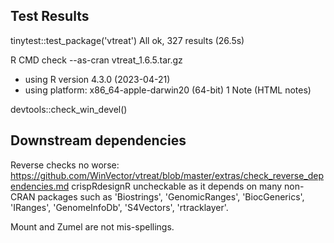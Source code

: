 
## Test Results

tinytest::test_package('vtreat')
All ok, 327 results (26.5s)


R CMD check --as-cran vtreat_1.6.5.tar.gz
* using R version 4.3.0 (2023-04-21)
* using platform: x86_64-apple-darwin20 (64-bit)
1 Note (HTML notes)

    
devtools::check_win_devel()


## Downstream dependencies

Reverse checks no worse:
    https://github.com/WinVector/vtreat/blob/master/extras/check_reverse_dependencies.md
    crispRdesignR uncheckable as it depends on many non-CRAN packages such as 'Biostrings', 'GenomicRanges', 'BiocGenerics', 'IRanges', 'GenomeInfoDb', 'S4Vectors', 'rtracklayer'.
     
Mount and Zumel are not mis-spellings.
